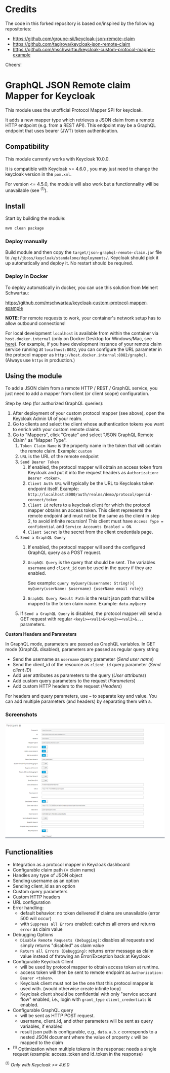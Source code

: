 # Credits

The code in this forked repository is based on/inspired by the following repositories:

- https://github.com/groupe-sii/keycloak-json-remote-claim
- https://github.com/tagirova/keycloak-json-remote-claim
- https://github.com/mschwartau/keycloak-custom-protocol-mapper-example

Cheers!

# GraphQL JSON Remote claim Mapper for Keycloak

This module uses the unofficial Protocol Mapper SPI for keycloak.

It adds a new mapper type which retrieves a JSON claim from a remote HTTP endpoint (e.g. from a REST API).
This endpoint may be a GraphQL endpoint that uses bearer (JWT) token authentication. 

## Compatibility

This module currently works with Keycloak 10.0.0.

It is compatible with Keycloak >= 4.6.0 , you may just need to change the keycloak version in the ```pom.xml```.

For version <= 4.5.0, the module will also work but a functionnality will be unavailable (see <sup>(1)</sup>).

## Install

Start by building the module:

```Bash
mvn clean package
```

### Deploy manually

Build module and then copy the `target/json-graphql-remote-claim.jar` file to `/opt/jboss/keycloak/standalone/deployments/`. 
Keycloak should pick it up automatically and deploy it. 
No restart should be required.

### Deploy in Docker

To deploy automatically in docker, you can use this solution from Meinert Schwartau:

https://github.com/mschwartau/keycloak-custom-protocol-mapper-example

**NOTE**: For remote requests to work, your container's network setup has to 
allow outbound connections! 

For local development `localhost` is 
available from within the container via `host.docker.internal` 
(only on Docker Desktop for Windows/Mac, 
see [here](https://docs.docker.com/docker-for-windows/networking/#use-cases-and-workarounds)). 
For example, if you have development instance of your remote claim service running at `localhost:8082`, 
you can configure the URL parameter in the protocol mapper as `http://host.docker.internal:8082/graphql`. 
(Always use `https` in production.)

## Using the module

To add a JSON claim from a remote HTTP / REST / GraphQL service, 
you just need to add a mapper from client (or client scope) configuration.

Step by step (for authorized GraphQL queries):

1. After deployment of your custom protocol mapper (see above), open the Keycloak Admin UI of your realm.
2. Go to clients and select the client whose authentication tokens you want to enrich with your custom remote claims.
3. Go to "Mappers", click "Create" and select "JSON GraphQL Remote Claim" as "Mapper Type".
    1. `Token Claim Name` is the property name in the token that will contain the remote claim. 
    Example: `custom`
    1. `URL` is the URL of the remote endpoint
    1. `Send Bearer Token`
        1. If enabled, the protocol mapper will obtain an access token from Keycloak and 
        put it into the request headers as `Authorization: Bearer <token>`.
        1. `Client Auth URL` will typically be the URL to Keycloaks token endpoint itself. 
        Example: `http://localhost:8080/auth/realms/demo/protocol/openid-connect/token`
        1. `Client Id` refers to a keycloak client for which the protocol mapper obtains an 
        access token. This client represents the remote endpoint and must not be the same 
        as the client in step 2, to avoid infinite recursion! This client must have `Access Type = confidential` and `Service Accounts Enabled = ON`.
        1. `Client Secret` is the secret from the client credentials page.
    1. `Send a GraphQL Query`
        1. If enabled, the protocol mapper will send the configured GraphQL query as a POST request.
        1. `GraphQL Query` is the query that should be sent. 
        The variables `username` and `client_id` can be used in the query if they are enabled. 
        
            See example: `query myQuery($username: String!){ myQuery(userName: $username) {userName email role}}`
        
        1. `GraphQL Query Result Path` is the result json path that will be mapped to the token claim name. Example: `data.myQuery`
    1. If `Send a GraphQL Query` is disabled, the protocol mapper will send a GET request with regular `<key1>=<val1>&<key2>=<val2>&...` parameters.


**Custom Headers and Parameters**

In GraphQL mode, parameters are passed as GraphQL variables. In GET mode (GraphQL disabled), parameters are passed as regular query string

- Send the username as ```username``` query parameter (*Send user name*)
- Send the client_id of the resource as ```client_id``` query parameter (*Send client ID*)
- Add user attributes as parameters to the query (*User attributes*)
- Add custom query parameters to the request (*Parameters*)
- Add custom HTTP headers to the request (*Headers*)

For headers and query parameters, use ```=``` to separate key and value. You can add multiple parameters (and headers) by separating them with ```&```.

### Screenshots

![CreateMapper](./assets/images/CreateMapper.png)


## Functionalities

- Integration as a protocol mapper in Keycloak dashboard
- Configurable claim path (= claim name)
- Handles any type of JSON object
- Sending username as an option
- Sending client_id as an option
- Custom query parameters
- Custom HTTP headers
- URL configuration
- Error handling: 
    - default behavior: no token delivered if claims are unavailable (error 500 will occur)
    - with `Suppress all Errors` enabled: catches all errors and returns `error` as claim value
- Debugging Options
    - `Disable Remote Requests (Debugging)`: disables all requests and simply returns "disabled" as claim value
    - `Return all Errors (Debugging)`: returns error message as claim value instead of throwing an Error/Exception back at Keycloak
- Configurable Keycloak Client
    - will be used by protocol mapper to obtain access token at runtime. 
    - access token will then be sent to remote endpoint as `Authorization: Bearer <token>`.
    - Keycloak client must not be the one that this protocol mapper is used with. (would otherwise create infinite loop)
    - Keycloak client should be confidential with only "service account flow" enabled, i.e., login with `grant_type` `client_credentials` is enabled.
- Configurable GraphQL query
    - will be sent as HTTP POST request. 
    - username, client_id, and other parameters will be sent as query variables, if enabled
    - result json path is configurable, e.g., `data.a.b.c` corresponds to a nested JSON document where the value of property `c` will be mapped to the claim
- <sup>(1)</sup> Optimization when multiple tokens in the response: needs a single request (example: access_token and id_token in the response)

<sup>(1)</sup> *Only with Keycloak >= 4.6.0*